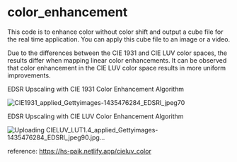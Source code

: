 # color_enhancement

This code is to enhance color without color shift and output a cube file for the real time application.
You can apply this cube file to an image or a video.

Due to the differences between the CIE 1931 and CIE LUV color spaces, the results differ when mapping linear color enhancements. It can be observed that color enhancement in the CIE LUV color space results in more uniform improvements.

EDSR Upscaling with CIE 1931 Color Enhancement Algorithm

![CIE1931_applied_Gettyimages-1435476284_EDSRl_jpeg70](https://github.com/user-attachments/assets/c296438c-14fc-4823-ac99-266a61d7100d)


EDSR Upscaling with CIE LUV Color Enhancement Algorithm

![Uploading CIELUV_LUT1.4_applied_Gettyimages-1435476284_EDSRl_jpeg90.jpg…]()





reference: https://hs-paik.netlify.app/cieluv_color


